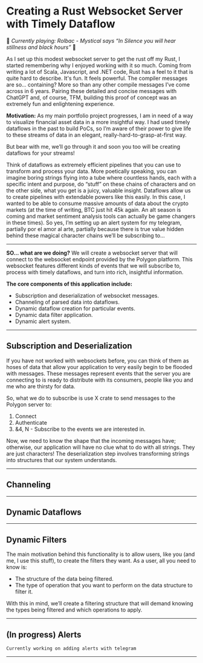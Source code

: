 # Creating a Rust Websocket Server with Timely Dataflow

🎵 *Currently playing: Rolbac - Mystical says “In Silence you will hear stillness and black hours”* 🎵

As I set up this modest websocket server to get the rust off my Rust, I started remembering why I enjoyed working with it so much. Coming from writing a lot of Scala, Javascript, and .NET code, Rust has a feel to it that is quite hard to describe. It's fun. It feels powerful. The compiler messages are so… containing? More so than any other compile messages I’ve come across in 6 years. Pairing these detailed and concise messages with ChatGPT and, of course, TFM, building this proof of concept was an extremely fun and enlightening experience.

**Motivation:** As my main portfolio project progresses, I am in need of a way to visualize financial asset data in a more insightful way. I had used timely dataflows in the past to build PoCs, so I’m aware of their power to give life to these streams of data in an elegant, really-hard-to-grasp-at-first way.

But bear with me, we’ll go through it and soon you too will be creating dataflows for your streams!

Think of dataflows as extremely efficient pipelines that you can use to transform and process your data. More poetically speaking, you can imagine boring strings flying into a tube where countless hands, each with a specific intent and purpose, do “stuff” on these chains of characters and on the other side, what you get is a juicy, valuable insight. Dataflows allow us to create pipelines with extendable powers like this easily. In this case, I wanted to be able to consume massive amounts of data about the crypto markets (at the time of writing, BTC just hit 45k again. An alt season is coming and market sentiment analysis tools can actually be game changers in these times). So yes, I’m setting up an alert system for my telegram, partially por el amor al arte, partially because there is true value hidden behind these magical character chains we’ll be subscribing to…

---

**SO… what are we doing?** We will create a websocket server that will connect to the websocket endpoint provided by the Polygon platform. This websocket features different kinds of events that we will subscribe to, process with timely dataflows, and turn into rich, insightful information.

**The core components of this application include:**
- Subscription and deserialization of websocket messages.
- Channeling of parsed data into dataflows.
- Dynamic dataflow creation for particular events.
- Dynamic data filter application.
- Dynamic alert system.

---

## Subscription and Deserialization

If you have not worked with websockets before, you can think of them as hoses of data that allow your application to very easily begin to be flooded with messages. These messages represent events that the server you are connecting to is ready to distribute with its consumers, people like you and me who are thirsty for data.

So, what we do to subscribe is use X crate to send messages to the Polygon server to:
1. Connect
2. Authenticate
3. &4, N - Subscribe to the events we are interested in.

Now, we need to know the shape that the incoming messages have; otherwise, our application will have no clue what to do with all strings. They are just characters! The deserialization step involves transforming strings into structures that our system understands.

---
## Channeling

---
## Dynamic Dataflows

---

## Dynamic Filters

The main motivation behind this functionality is to allow users, like you (and me, I use this stuff), to create the filters they want. As a user, all you need to know is:
- The structure of the data being filtered.
- The type of operation that you want to perform on the data structure to filter it.

With this in mind, we’ll create a filtering structure that will demand knowing the types being filtered and which operations to apply.

--- 
## (In progress) Alerts
    Currently working on adding alerts with telegram
---
